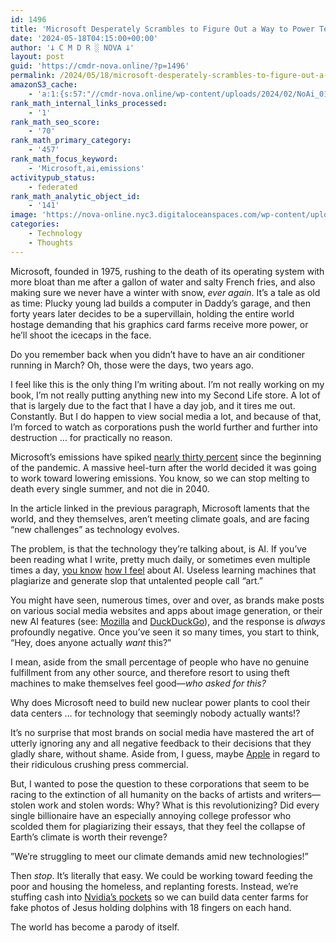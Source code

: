 ```yaml
---
id: 1496
title: 'Microsoft Desperately Scrambles to Figure Out a Way to Power Tech Nobody Asked For'
date: '2024-05-18T04:15:00+00:00'
author: '𐕣 C M D R ░ NOVA 𐕣'
layout: post
guid: 'https://cmdr-nova.online/?p=1496'
permalink: /2024/05/18/microsoft-desperately-scrambles-to-figure-out-a-way-to-power-tech-nobody-asked-for/
amazonS3_cache:
    - 'a:1:{s:57:"//cmdr-nova.online/wp-content/uploads/2024/02/NoAi_01.png";a:1:{s:9:"timestamp";i:1721666267;}}'
rank_math_internal_links_processed:
    - '1'
rank_math_seo_score:
    - '70'
rank_math_primary_category:
    - '457'
rank_math_focus_keyword:
    - 'Microsoft,ai,emissions'
activitypub_status:
    - federated
rank_math_analytic_object_id:
    - '141'
image: 'https://nova-online.nyc3.digitaloceanspaces.com/wp-content/uploads/2024/05/18040216/IMG_0398.jpeg'
categories:
    - Technology
    - Thoughts
---
```


<!-- wp:paragraph -->
<p>Microsoft, founded in 1975, rushing to the death of its operating system with more bloat than me after a gallon of water and salty French fries, and also making sure we never have a winter with snow, <em>ever again</em>. It’s a tale as old as time: Plucky young lad builds a computer in Daddy’s garage, and then forty years later decides to be a supervillain, holding the entire world hostage demanding that his graphics card farms receive more power, or he’ll shoot the icecaps in the face.</p>
<!-- /wp:paragraph -->

<!-- wp:paragraph -->
<p>Do you remember back when you didn’t have to have an air conditioner running in March? Oh, those were the days, two years ago.</p>
<!-- /wp:paragraph -->

<!-- wp:paragraph -->
<p>I feel like this is the only thing I’m writing about. I’m not really working on my book, I’m not really putting anything new into my Second Life store. A lot of that is largely due to the fact that I have a day job, and it tires me out. Constantly. But I do happen to view social media a lot, and because of that, I’m forced to watch as corporations push the world further and further into destruction … for practically no reason.</p>
<!-- /wp:paragraph -->

<!-- wp:paragraph -->
<p>Microsoft’s emissions have spiked <a href="https://www.pcmag.com/news/microsofts-emissions-spike-29-as-ai-gobbles-up-resources" target="_blank" rel="noreferrer noopener">nearly thirty percent</a> since the beginning of the pandemic. A massive heel-turn after the world decided it was going to work toward lowering emissions. You know, so we can stop melting to death every single summer, and not die in 2040.</p>
<!-- /wp:paragraph -->

<!-- wp:paragraph -->
<p>In the article linked in the previous paragraph, Microsoft laments that the world, and they themselves, aren’t meeting climate goals, and are facing “new challenges” as technology evolves. </p>
<!-- /wp:paragraph -->

<!-- wp:paragraph -->
<p>The problem, is that the technology they’re talking about, is AI. If you’ve been reading what I write, pretty much daily, or sometimes even multiple times a day, <a href="https://cmdr-nova.online/2024/05/17/reddit-following-in-twitters-footsteps-like-a-lost-puppy/">you know</a> <a href="https://cmdr-nova.online/2024/05/10/prompt-public-figures/">how I feel</a> about AI. Useless learning machines that plagiarize and generate slop that untalented people call “art.”</p>
<!-- /wp:paragraph -->

<!-- wp:paragraph -->
<p>You might have seen, numerous times, over and over, as brands make posts on various social media websites and apps about image generation, or their new AI features (see: <a href="https://blog.mozilla.org/en/mozilla/introducing-mozilla-ai-investing-in-trustworthy-ai/" data-type="link" data-id="https://blog.mozilla.org/en/mozilla/introducing-mozilla-ai-investing-in-trustworthy-ai/" target="_blank" rel="noreferrer noopener">Mozilla</a> and <a href="https://spreadprivacy.com/duckassist-launch/" data-type="link" data-id="https://spreadprivacy.com/duckassist-launch/" target="_blank" rel="noreferrer noopener">DuckDuckGo</a>), and the response is <em>always</em> profoundly negative. Once you’ve seen it so many times, you start to think, “Hey, does anyone actually <em>want</em> this?”</p>
<!-- /wp:paragraph -->

<!-- wp:paragraph -->
<p>I mean, aside from the small percentage of people who have no genuine fulfillment from any other source, and therefore resort to using theft machines to make themselves feel good—<em>who asked for this?</em></p>
<!-- /wp:paragraph -->

<!-- wp:paragraph -->
<p>Why does Microsoft need to build new nuclear power plants to cool their data centers … for technology that seemingly nobody actually wants!?</p>
<!-- /wp:paragraph -->

<!-- wp:paragraph -->
<p>It’s no surprise that most brands on social media have mastered the art of utterly ignoring any and all negative feedback to their decisions that they gladly share, without shame. Aside from, I guess, maybe <a href="https://www.bbc.com/news/articles/cld0rxlqgggo" data-type="link" data-id="https://www.bbc.com/news/articles/cld0rxlqgggo" target="_blank" rel="noreferrer noopener">Apple</a> in regard to their ridiculous crushing press commercial.</p>
<!-- /wp:paragraph -->

<!-- wp:paragraph -->
<p>But, I wanted to pose the question to these corporations that seem to be racing to the extinction of all humanity on the backs of artists and writers—stolen work and stolen words: Why? What is this revolutionizing? Did every single billionaire have an especially annoying college professor who scolded them for plagiarizing their essays, that they feel the collapse of Earth’s climate is worth their revenge?</p>
<!-- /wp:paragraph -->

<!-- wp:paragraph -->
<p>”We’re struggling to meet our climate demands amid new technologies!” </p>
<!-- /wp:paragraph -->

<!-- wp:paragraph -->
<p>Then <em>stop</em>. It’s literally that easy. We could be working toward feeding the poor and housing the homeless, and replanting forests. Instead, we’re stuffing cash into <a href="https://www.cnn.com/2024/02/21/tech/nvidia-ai-sales-boom/index.html#:~:text=Earnings%20released%20on%20Wednesday%20show,Wall%20Street%20analysts%20had%20expected." target="_blank" data-type="link" data-id="https://www.cnn.com/2024/02/21/tech/nvidia-ai-sales-boom/index.html#:~:text=Earnings%20released%20on%20Wednesday%20show,Wall%20Street%20analysts%20had%20expected." rel="noreferrer noopener">Nvidia’s pockets</a> so we can build data center farms for fake photos of Jesus holding dolphins with 18 fingers on each hand.</p>
<!-- /wp:paragraph -->

<!-- wp:paragraph -->
<p>The world has become a parody of itself.</p>
<!-- /wp:paragraph -->